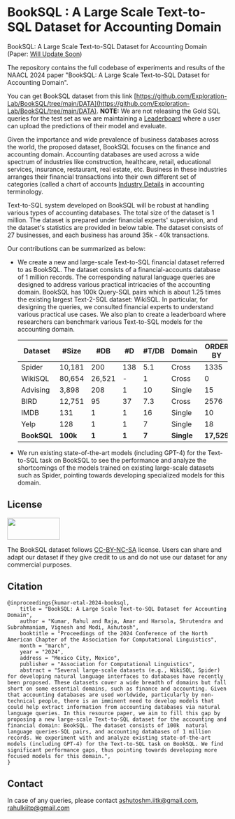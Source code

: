 # BookSQL : A Large Scale Text-to-SQL Dataset for Accounting Domain
BookSQL: A Large Scale Text-to-SQL Dataset for Accounting Domain (Paper: [Will Update Soon]('#))

The repository contains the full codebase of experiments and results of the NAACL 2024 paper "BookSQL: A Large Scale Text-to-SQL Dataset for Accounting Domain". 

You can get BookSQL dataset from this link [https://github.com/Exploration-Lab/BookSQL/tree/main/DATA](https://github.com/Exploration-Lab/BookSQL/tree/main/DATA).
**NOTE:** We are not releasing the Gold SQL queries for the test set as we are maintaining a [Leaderboard](https://huggingface.co/spaces/Exploration-Lab/BookSQL-Leaderboard) where a user can upload the predictions of their model and evaluate. 


Given the importance and wide prevalence of business databases across the world, the proposed dataset, BookSQL focuses on the finance and accounting domain. 
Accounting databases are used across a wide spectrum of industries like construction, healthcare, retail, educational services, insurance, restaurant, real estate, etc. Business in these industries arranges their financial transactions into their own different set of categories (called a chart of accounts [Industry Details](https://www.investopedia.com/terms/c/chart-accounts.asp) in accounting terminology. 

Text-to-SQL system developed on BookSQL will be robust at handling various types of accounting databases. The total size of the dataset is 1 million. The dataset is prepared under financial experts' supervision, and the dataset's statistics are provided in below table. The dataset consists of 27 businesses, and each business has around 35k - 40k transactions.

Our contributions can be summarized as below:
* We create a new and large-scale Text-to-SQL financial dataset referred to as BookSQL. The dataset consists of a financial-accounts database of 1 million records. The corresponding natural language queries are designed to address various practical intricacies of the accounting domain. BookSQL has 100k Query-SQL pairs which is about 1.25 times the existing largest Text-2-SQL dataset: WikiSQL. In particular, for designing the queries, we consulted financial experts to understand various practical use cases. We also plan to create a leaderboard where researchers can benchmark various Text-to-SQL models for the accounting domain. 

    **Dataset** | **\#Size** | **#DB** | **#D** | **#T/DB** | **Domain** | **ORDER BY** | **GROUP BY** | **NESTED**
    |------|-----|-----|-----|-----|-----|-----|-----|-----|
    Spider | 10,181 | 200 | 138 | 5.1 | Cross | 1335 | 1491 | 844
    WikiSQL | 80,654 | 26,521 | - | 1 | Cross | 0 | 0 | 0 
    Advising | 3,898 | 208 | 1 | 10 | Single  | 15 | 9 | 22
    BIRD | 12,751 | 95 | 37 | 7.3 | Cross | 2576 | 881 | 0 
    IMDB | 131 | 1 | 1 | 16 | Single  | 10 | 6 | 1
    Yelp | 128 | 1 | 1 | 7 | Single  | 18 | 21 | 0
    **BookSQL** | **100k** | **1** | **1** | **7** | **Single** | **17,529** | **11,508** | **4,456**


* We run existing state-of-the-art models (including GPT-4) for the Text-to-SQL task on BookSQL  to see the performance and analyze the shortcomings of the models trained on existing large-scale datasets such as Spider, pointing towards developing specialized models for this domain.

## License

<a href="https://creativecommons.org/licenses/by-nc-sa/4.0/"><img src="https://mirrors.creativecommons.org/presskit/buttons/88x31/png/by-nc-sa.png" width="120" height="50"></a>

The BookSQL dataset follows [CC-BY-NC-SA](https://creativecommons.org/licenses/by-nc-sa/4.0/deed.en) license. Users can share and adapt our dataset if they give credit to us and do not use our dataset for any commercial purposes.

## Citation

```
@inproceedings{kumar-etal-2024-booksql,
    title = "BookSQL: A Large Scale Text-to-SQL Dataset for Accounting Domain",
    author = "Kumar, Rahul and Raja, Amar and Harsola, Shrutendra and Subrahmaniam, Vignesh and Modi, Ashutosh",
    booktitle = "Proceedings of the 2024 Conference of the North American Chapter of the Association for Computational Linguistics",
    month = "march",
    year = "2024",
    address = "Mexico City, Mexico",
    publisher = "Association for Computational Linguistics",
    abstract = "Several large-scale datasets (e.g., WikiSQL, Spider) for developing natural language interfaces to databases have recently been proposed. These datasets cover a wide breadth of domains but fall short on some essential domains, such as finance and accounting. Given that accounting databases are used worldwide, particularly by non-technical people, there is an imminent need to develop models that could help extract information from accounting databases via natural language queries. In this resource paper, we aim to fill this gap by proposing a new large-scale Text-to-SQL dataset for the accounting and financial domain: BookSQL. The dataset consists of 100k  natural language queries-SQL pairs, and accounting databases of 1 million records. We experiment with and analyze existing state-of-the-art models (including GPT-4) for the Text-to-SQL task on BookSQL. We find significant performance gaps, thus pointing towards developing more focused models for this domain.",
}
```

## Contact

In case of any queries, please contact <ashutoshm.iitk@gmail.com>, <rahulkiitp@gmail.com>
